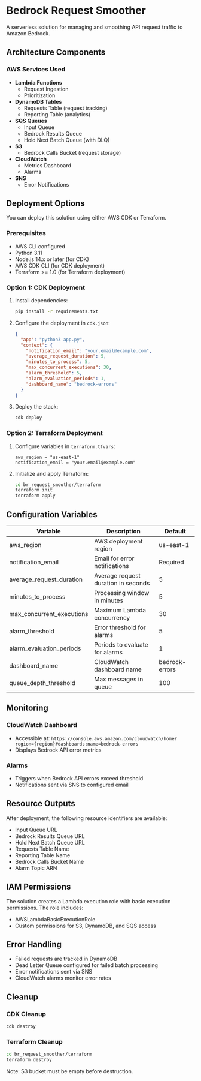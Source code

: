# Bedrock Request Smoother

A serverless solution for managing and smoothing API request traffic to Amazon Bedrock.

## Architecture Components

### AWS Services Used

- **Lambda Functions**
  - Request Ingestion
  - Prioritization
- **DynamoDB Tables**
  - Requests Table (request tracking)
  - Reporting Table (analytics)
- **SQS Queues**
  - Input Queue
  - Bedrock Results Queue
  - Hold Next Batch Queue (with DLQ)
- **S3**
  - Bedrock Calls Bucket (request storage)
- **CloudWatch**
  - Metrics Dashboard
  - Alarms
- **SNS**
  - Error Notifications

## Deployment Options

You can deploy this solution using either AWS CDK or Terraform.

### Prerequisites

- AWS CLI configured
- Python 3.11
- Node.js 14.x or later (for CDK)
- AWS CDK CLI (for CDK deployment)
- Terraform >= 1.0 (for Terraform deployment)

### Option 1: CDK Deployment

1. Install dependencies:

    ```bash
    pip install -r requirements.txt
    ```

2. Configure the deployment in `cdk.json`:

    ```json
    {
      "app": "python3 app.py",
      "context": {
        "notification_email": "your.email@example.com",
        "average_request_duration": 5,
        "minutes_to_process": 5,
        "max_concurrent_executions": 30,
        "alarm_threshold": 5,
        "alarm_evaluation_periods": 1,
        "dashboard_name": "bedrock-errors"
      }
    }
    ```

3. Deploy the stack:

    ```bash
    cdk deploy
    ```

### Option 2: Terraform Deployment

1. Configure variables in `terraform.tfvars`:

    ```hcl
    aws_region = "us-east-1"
    notification_email = "your.email@example.com"
    ```

2. Initialize and apply Terraform:

    ```bash
    cd br_request_smoother/terraform
    terraform init
    terraform apply
    ```

## Configuration Variables

| Variable | Description | Default |
|----------|-------------|---------|
| aws_region | AWS deployment region | us-east-1 |
| notification_email | Email for error notifications | Required |
| average_request_duration | Average request duration in seconds | 5 |
| minutes_to_process | Processing window in minutes | 5 |
| max_concurrent_executions | Maximum Lambda concurrency | 30 |
| alarm_threshold | Error threshold for alarms | 5 |
| alarm_evaluation_periods | Periods to evaluate for alarms | 1 |
| dashboard_name | CloudWatch dashboard name | bedrock-errors |
| queue_depth_threshold | Max messages in queue | 100 |

## Monitoring

### CloudWatch Dashboard

- Accessible at: `https://console.aws.amazon.com/cloudwatch/home?region={region}#dashboards:name=bedrock-errors`
- Displays Bedrock API error metrics

### Alarms

- Triggers when Bedrock API errors exceed threshold
- Notifications sent via SNS to configured email

## Resource Outputs

After deployment, the following resource identifiers are available:

- Input Queue URL
- Bedrock Results Queue URL
- Hold Next Batch Queue URL
- Requests Table Name
- Reporting Table Name
- Bedrock Calls Bucket Name
- Alarm Topic ARN

## IAM Permissions

The solution creates a Lambda execution role with basic execution permissions. The role includes:

- AWSLambdaBasicExecutionRole
- Custom permissions for S3, DynamoDB, and SQS access

## Error Handling

- Failed requests are tracked in DynamoDB
- Dead Letter Queue configured for failed batch processing
- Error notifications sent via SNS
- CloudWatch alarms monitor error rates

## Cleanup

### CDK Cleanup

```bash
cdk destroy
```

### Terraform Cleanup

```bash
cd br_request_smoother/terraform
terraform destroy
```

Note: S3 bucket must be empty before destruction.
